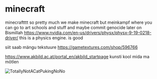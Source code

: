 # minecraft
minecraftttt
so pretty much we make minecraft but meinkampf where you can go to art schools and stuff and maybe commit genocide later on
Bismillah
https://www.nvidia.com/en-us/drivers/physx/physx-9-19-0218-driver/ this is a physics engine. is good





siit saab mängu tekstuure
https://gametextures.com/shop/596766




https://www.akbild.ac.at/portal_en/akbild_startpage kunsti kool mida ma mõtlen

![TotallyNotACatPukingNoNo](https://user-images.githubusercontent.com/71066639/94651145-a5b64000-0300-11eb-97e4-70410b84fec6.jpg)

